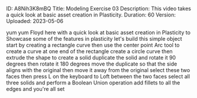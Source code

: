ID: A8Nih3K8mBQ
Title: Modeling Exercise 03
Description: This video takes a quick look at basic asset creation in Plasticity.
Duration: 60
Version: 
Uploaded: 2023-05-06

yum yum Floyd here with a quick look at
basic asset creation in Plasticity to
Showcase some of the features in
plasticity let's build this simple
object start by creating a rectangle
curve then use the center point Arc tool
to create a curve at one end of the
rectangle create a circle curve then
extrude the shape to create a solid
duplicate the solid and rotate it 90
degrees
then rotate it 180 degrees move the
duplicate so that the side aligns with
the original
then move it away from the original
select these two faces then press L on
the keyboard to Loft between the two
faces select all three solids and
perform a Boolean Union operation add
fillets to all the edges and you're all
set

